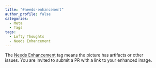 ```yaml
---
title: "#needs-enhancement"
author_profile: false
categories:
  - Meta
  - Tags
tags:
  - Lofty Thoughts
  - Needs Enhancement
---
```


The [Needs Enhancement](/tags/#needs-enhancement) tag means the picture has artifacts or other issues. You are invited to submit a PR with a link to your enhanced image.